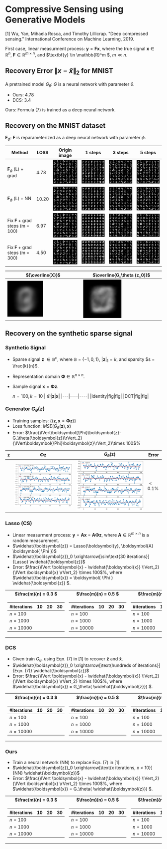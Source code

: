 # Compressive Sensing using Generative Models
 
 [1] Wu, Yan, Mihaela Rosca, and Timothy Lillicrap. "Deep compressed sensing." International Conference on Machine Learning, 2019.
 
 First case, linear measurment process: $\textbf{y} = \textbf{F} \textbf{x}$, where the true signal $\textbf{x} \in \mathbb{R}^n$, $\textbf{F} \in \mathbb{R}^{m \times n}$, and $\textbf{y} \in \mathbb{R}^m $, $m \ll n$.

## Recovery Error $\lVert x-\hat{x}\rVert_2$ for MNIST

A pretrained model $G_\theta$: $G$ is a neural network with parameter $\theta$.

- Ours: 4.78
- DCS: 3.4

Ours: Formula (7) is trained as a deep neural network.

## Recovery on the MNIST dataset

 $\textbf{F}_\phi$: $\textbf{F}$ is reparameterized as a deep neural network with parameter $\phi$.

|Method|LOSS|Origin image| 1 steps|3 steps | 5 steps|
|-------| ----|------- | -----|------ |-----|
|$\textbf{F}_\phi$ (L) + grad|4.78|![alt_text](./fig/origin.png)|![alt_text](./fig/reconstruction_0.png)|![alt_text](./fig/reconstruction_3.png)|![alt_text](./fig/reconstruction_5.png)|
|$\textbf{F}_\phi$ (L) + NN|10.20|![alt_text](./fig/origin.png)|![alt_text](./fig/reconstruction_0_nn.png)|![alt_text](./fig/reconstruction_3_nn.png)|![alt_text](./fig/reconstruction_5_nn.png)|
|Fix $\textbf{F}$ + grad steps          (m = 100) |6.97|![alt_text](./fig/origin.png)|![alt_text](./fig/reconstruction_0_4_last.png)|![alt_text](./fig/reconstruction_3_4_last.png)|![alt_text](./fig/reconstruction_5_4_last.png)|
|Fix $\textbf{F}$ + grad steps          (m = 300)|4.50|![alt_text](./fig/origin.png)|![alt_text](./fig/reconstruction_0_3_last.png)|![alt_text](./fig/reconstruction_3_3_last.png)|![alt_text](./fig/reconstruction_5_3_last.png)|

|${\overline{X}}$|$\overline{G_\theta (z_0)}$|
|-----|-----|
|<img src="./fig/origin_average.png"  width="50%" height="50%">|<img src="./fig/recon_average.png"  width="50%" height="50%">|

## Recovery on the synthetic sparse signal
<!-- ### DCS
|Method|Number of iterations|Origin|Recovery|
|---|----|----|----|
|LASSO|10|![alt_text](./fig/origin_signal_11.png)|![alt_text](./fig/recovery_signal_lasso.png)|
|$G_\theta(z)$|10|![alt_text](./fig/origin_signal_11.png)|![alt_text](./fig/recovery_signal_11.png)|
 -->

### Synthetic Signal
- Sparse signal $\boldsymbol{z}$  $\in \mathbb{B}^{n}$, where $\mathbb{B}$ =  $\lbrace -1,0, 1\rbrace$, $\lvert \boldsymbol{z}\rvert_1 = k$, and sparsity $s = \frac{k}{n}$.
- Representation domain $\boldsymbol{\Phi} \in \mathbb{R}^{n\times n}$.
- Sample signal $\boldsymbol{x} = \boldsymbol{\Phi} \boldsymbol{z}$.

    $n=100, k=10$
    | $\Phi$|$\boldsymbol{z}$|$\boldsymbol{x}$|
    |---|----|----|
    |Identity|fig|fig|
    |DCT|fig|fig|


### Generator $G_\theta(z)$
- Training samples: $\lbrace (\boldsymbol{z},\boldsymbol{x}=\boldsymbol{\Phi}\boldsymbol{z})\rbrace$
- Loss function:  $MSE(G_\theta(\textbf{z}), \textbf{x})$
- Error: $\frac{\lVert\boldsymbol{\Phi}\boldsymbol{z}-G_\theta(\boldsymbol{z})\rVert_2}{\lVert\boldsymbol{\Phi}\boldsymbol{z}\rVert_2}\times 100$%

|$\textbf{z}$|$\boldsymbol{\Phi} \textbf{z}$|$G_\theta(\textbf{z})$|Error|
|---|----|----|---|
||![alt_text](./fig/origin_signal_supervised.png)|![alt_text](./fig/gen_signal_supervised.png)|$< 0.1$%|


### Lasso (CS)
- Linear measurment process: $\boldsymbol{y} = \boldsymbol{A} \boldsymbol{x}$ = $\boldsymbol{A}\boldsymbol{ \Phi } \boldsymbol{z}$, where $\boldsymbol{A}\in \mathbb{R}^{m\times n}$ is a random measurement.
- $\widehat{\boldsymbol{z}} = Lasso(\boldsymbol{y}, \boldsymbol{A} \boldsymbol{ \Phi })$
- $\widehat{\boldsymbol{z}}_0 \xrightarrow[\sim\text{30 iterations}]{Lasso} \widehat{\boldsymbol{z}}$
- Error: $\frac{\lVert \boldsymbol{x} - \widehat{\boldsymbol{x}} \lVert_2}{\lVert \boldsymbol{x} \rVert_2} \times 100$%, where $\widehat{\boldsymbol{x}} = \boldsymbol{ \Phi } \widehat{\boldsymbol{z}} $.

<table>
<tr><th>$\frac{m}{n} = 0.3 $</th><th>$\frac{m}{n} = 0.5 $</th><th>$\frac{m}{n} = 0.7 $</th></tr>
<tr><td>

 |#iterations| $10$ | $20$ |  $30$|
|------|------|------|-----|
|$n=100$||||
|$n=1000$||||
|$n=10000$||||


</td><td>

|#iterations| $10$ | $20$ |  $30$|
|------|------|------|-----|
|$n=100$||||
|$n=1000$||||
|$n=10000$||||


</td><td>
 
|#iterations| $10$ | $20$ |  $30$|
|------|------|------|-----|
|$n=100$||||
|$n=1000$||||
|$n=10000$||||

 
 </td></tr> </table>

<!-- #### $\frac{m}{n} = 0.3 $ 

|#iterations| $10$ | $20$ |  $30$|
|------|------|------|-----|
|$n=100$||||
|$n=1000$||||
|$n=10000$||||

#### $\frac{m}{n} = 0.5 $ 

|#iterations| $10$ | $20$ |  $30$|
|------|------|------|-----|
|$n=100$||||
|$n=1000$||||
|$n=10000$||||

#### $\frac{m}{n} = 0.7 $ 

|#iterations| $10$ | $20$ |  $30$|
|------|------|------|-----|
|$n=100$||||
|$n=1000$||||
|$n=10000$|||| -->

### DCS
- Given train $G_\theta$, using Eqn. (7) in [1] to recover $\boldsymbol{\widehat{z}}$ and $\boldsymbol{\widehat{x}}$.
- $\widehat{\boldsymbol{z}}_0 \xrightarrow[\text{hundreds of iterations}]{Eqn. (7)} \widehat{\boldsymbol{z}}$
- Error: $\frac{\lVert \boldsymbol{x} - \widehat{\boldsymbol{x}} \lVert_2}{\lVert \boldsymbol{x} \rVert_2} \times 100$%, where $\widehat{\boldsymbol{x}} = G_\theta( \widehat{\boldsymbol{z}}) $.

<table>
<tr><th>$\frac{m}{n} = 0.3 $</th><th>$\frac{m}{n} = 0.5 $</th><th>$\frac{m}{n} = 0.7 $</th></tr>
<tr><td>

 |#iterations| $10$ | $20$ |  $30$|
|------|------|------|-----|
|$n=100$||||
|$n=1000$||||
|$n=10000$||||


</td><td>

|#iterations| $10$ | $20$ |  $30$|
|------|------|------|-----|
|$n=100$||||
|$n=1000$||||
|$n=10000$||||


</td><td>
 
|#iterations| $10$ | $20$ |  $30$|
|------|------|------|-----|
|$n=100$||||
|$n=1000$||||
|$n=10000$||||

 
 </td></tr> </table>

<!-- #### $\frac{m}{n} = 0.3 $ 

|#iterations| $100$ | $200$ |  $300$|
|------|------|------|-----|
|$n=100$||||
|$n=1000$||||
|$n=10000$||||

#### $\frac{m}{n} = 0.5 $ 

|#iterations| $100$ | $200$ |  $300$|
|------|------|------|-----|
|$n=100$||||
|$n=1000$||||
|$n=10000$||||

#### $\frac{m}{n} = 0.7 $ 

|#iterations| $100$ | $200$ |  $300$|
|------|------|------|-----|
|$n=100$||||
|$n=1000$||||
|$n=10000$||||
 -->
### Ours
- Train a neural network (NN) to replace Eqn. (7) in [1].
- $\widehat{\boldsymbol{z}}_0 \xrightarrow[\text{x iterations, x < 10}]{NN} \widehat{\boldsymbol{z}}$
- Error: $\frac{\lVert \boldsymbol{x} - \widehat{\boldsymbol{x}} \lVert_2}{\lVert \boldsymbol{x} \rVert_2} \times 100$%, where $\widehat{\boldsymbol{x}} = G_\theta( \widehat{\boldsymbol{z}}) $.

<table>
<tr><th>$\frac{m}{n} = 0.3 $</th><th>$\frac{m}{n} = 0.5 $</th><th>$\frac{m}{n} = 0.7 $</th></tr>
<tr><td>

 |#iterations| $10$ | $20$ |  $30$|
|------|------|------|-----|
|$n=100$||||
|$n=1000$||||
|$n=10000$||||


</td><td>

|#iterations| $10$ | $20$ |  $30$|
|------|------|------|-----|
|$n=100$||||
|$n=1000$||||
|$n=10000$||||


</td><td>
 
|#iterations| $10$ | $20$ |  $30$|
|------|------|------|-----|
|$n=100$||||
|$n=1000$||||
|$n=10000$||||

 
 </td></tr> </table>

<!-- #### $\frac{m}{n} = 0.3 $ 

|#iterations| $1$ | $3$ |  $5$|
|------|------|------|-----|
|$n=100$||||
|$n=1000$||||
|$n=10000$||||

#### $\frac{m}{n} = 0.5 $ 

|#iterations| $1$ | $3$ |  $5$|
|------|------|------|-----|
|$n=100$||||
|$n=1000$||||
|$n=10000$||||

#### $\frac{m}{n} = 0.7 $ 

|#iterations| $1$ | $3$ |  $5$|
|------|------|------|-----|
|$n=100$||||
|$n=1000$||||
|$n=10000$|||| -->

